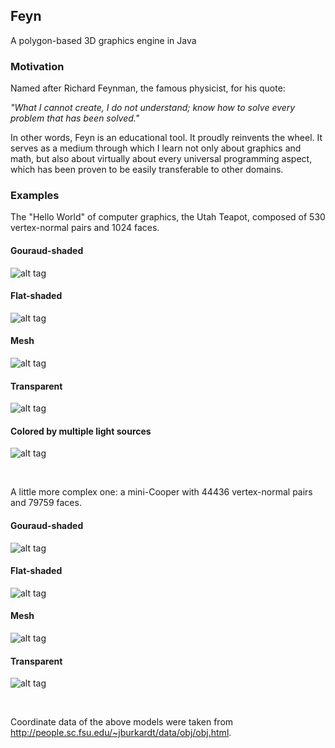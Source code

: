 ## Feyn

A polygon-based 3D graphics engine in Java

### Motivation

Named after Richard Feynman, the famous physicist, for his quote:

*"What I cannot create, I do not understand; know how to solve every problem that has been solved."*

In other words, Feyn is an educational tool. It proudly reinvents the wheel. It serves as a medium through which I learn not only about graphics and math, but also about virtually about every universal programming aspect, which has been proven to be easily transferable to other domains.

### Examples

The "Hello World" of computer graphics, the Utah Teapot, composed of 530 vertex-normal pairs and 1024 faces.

#### Gouraud-shaded
![alt tag](https://raw.githubusercontent.com/r-c-s/Feyn/master/screenshots/1430877022271.png)

#### Flat-shaded
![alt tag](https://raw.githubusercontent.com/r-c-s/Feyn/master/screenshots/1430877028522.png)

#### Mesh
![alt tag](https://raw.githubusercontent.com/r-c-s/Feyn/master/screenshots/1430877032357.png)

#### Transparent
![alt tag](https://raw.githubusercontent.com/r-c-s/Feyn/master/screenshots/1430877045326.png)

#### Colored by multiple light sources
![alt tag](https://raw.githubusercontent.com/r-c-s/Feyn/master/screenshots/1612903780613.png)

<br>

A little more complex one: a mini-Cooper with 44436 vertex-normal pairs and 79759 faces.

#### Gouraud-shaded
![alt tag](https://raw.githubusercontent.com/r-c-s/Feyn/master/screenshots/1430876695149.png)

#### Flat-shaded
![alt tag](https://raw.githubusercontent.com/r-c-s/Feyn/master/screenshots/1430876765616.png)

#### Mesh
![alt tag](https://raw.githubusercontent.com/r-c-s/Feyn/master/screenshots/1430876698716.png)

#### Transparent
![alt tag](https://raw.githubusercontent.com/r-c-s/Feyn/master/screenshots/1430876716462.png)

<br>

Coordinate data of the above models were taken from http://people.sc.fsu.edu/~jburkardt/data/obj/obj.html.